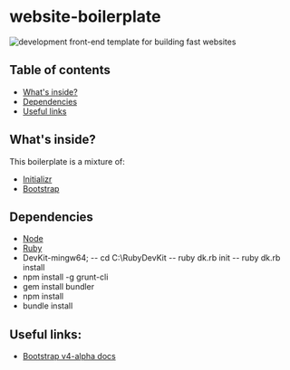 # website-boilerplate
![development](https://img.shields.io/badge/development-active-4CD80A.svg)
front-end template for building fast websites

## Table of contents

- [What's inside?](#whats-inside?)
- [Dependencies](#dependencies)
- [Useful links](#useful-links)

## What's inside?
This boilerplate is a mixture of:

- [Initializr](http://www.initializr.com/)
- [Bootstrap](https://github.com/twbs/bootstrap)

## Dependencies

- [Node](https://nodejs.org/en/download/)
- [Ruby](http://rubyinstaller.org/downloads/)
- DevKit-mingw64;
-- cd C:\RubyDevKit
-- ruby dk.rb init
-- ruby dk.rb install
- npm install -g grunt-cli
- gem install bundler
- npm install
- bundle install

## Useful links:

- [Bootstrap v4-alpha docs](http://v4-alpha.getbootstrap.com/getting-started/introduction/)
